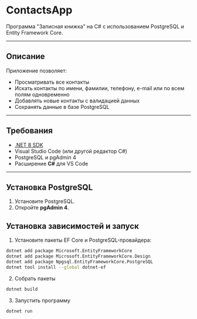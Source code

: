 # ContactsApp

Программа "Записная книжка" на C# с использованием PostgreSQL и Entity Framework Core.

---

## Описание

Приложение позволяет:

- Просматривать все контакты
- Искать контакты по имени, фамилии, телефону, e-mail или по всем полям одновременно
- Добавлять новые контакты с валидацией данных
- Сохранять данные в базе PostgreSQL

---

## Требования

- [.NET 8 SDK](https://dotnet.microsoft.com/en-us/download)
- Visual Studio Code (или другой редактор C#)
- PostgreSQL и pgAdmin 4
- Расширение **C#** для VS Code

---

## Установка PostgreSQL

1. Установите PostgreSQL.
2. Откройте **pgAdmin 4**.

## Установка зависимостей и запуск

1. Установите пакеты EF Core и PostgreSQL-провайдера:

```bash
dotnet add package Microsoft.EntityFrameworkCore
dotnet add package Microsoft.EntityFrameworkCore.Design
dotnet add package Npgsql.EntityFrameworkCore.PostgreSQL
dotnet tool install --global dotnet-ef
```
2. Собрать пакеты
```bash
dotnet build
```
3. Запустить программу
```bash
dotnet run
```